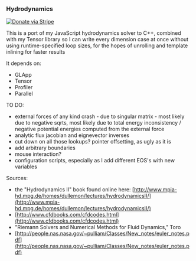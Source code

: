 ### Hydrodynamics

[![Donate via Stripe](https://img.shields.io/badge/Donate-Stripe-green.svg)](https://buy.stripe.com/00gbJZ0OdcNs9zi288)<br>

This is a port of my JavaScript hydrodynamics solver to C++, 
combined with my Tensor library so I can write every dimension case at once without using runtime-specified loop sizes, for the hopes of unrolling and template inlining for faster results 

It depends on:
- GLApp
- Tensor
- Profiler
- Parallel

TO DO:
- external forces of any kind crash - due to singular matrix - most likely due to negative sqrts, most likely due to total energy inconsistency / negative potential energies computed from the external force
- analytic flux jacobian and eignevector inverses
- cut down on all those lookups? pointer offsetting, as ugly as it is
- add arbitrary boundaries
- mouse interaction?
- configuration scripts, especially as I add different EOS's with new variables 

Sources:
- the "Hydrodynamics II" book found online here: [http://www.mpia-hd.mpg.de/homes/dullemon/lectures/hydrodynamicsII/](http://www.mpia-hd.mpg.de/homes/dullemon/lectures/hydrodynamicsII/)
- [http://www.cfdbooks.com/cfdcodes.html](http://www.cfdbooks.com/cfdcodes.html)
- "Riemann Solvers and Numerical Methods for Fluid Dynamics," Toro
- [http://people.nas.nasa.gov/~pulliam/Classes/New_notes/euler_notes.pdf](http://people.nas.nasa.gov/~pulliam/Classes/New_notes/euler_notes.pdf)
